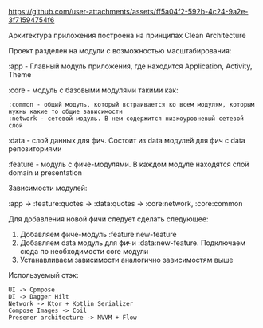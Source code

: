 

https://github.com/user-attachments/assets/ff5a04f2-592b-4c24-9a2e-3f71594754f6

Архитектура приложения построена на принципах Clean Architecture

Проект разделен на модули с возможностью масштабирования:

:app - Главный модуль приложения, где находится Application, Activity, Theme

:core - модуль с базовыми модулями такими как:
    
	:common - общий модуль, который встраивается ко всем модулям, которым нужны какие то общие зависимости
	:network - сетевой модуль. В нем содержится низкоуровневый сетевой слой

:data - слой данных для фич. Состоит из data модулей для фич с data репозиториями

:feature - модуль с фиче-модулями. В каждом модуле находятся слой domain и presentation

Зависимости модулей:

:app -> :feature:quotes -> :data:quotes -> :core:network, :core:common

Для добавления новой фичи следует сделать следующее:
1. Добавляем фиче-модуль :feature:new-feature
2. Добавляем data модуль для фичи :data:new-feature. Подключаем сюда по необходимости core модули
3. Устанавливаем зависимости аналогично зависимостям выше

Используемый стэк:

	UI -> Cpmpose
	DI -> Dagger Hilt
	Network -> Ktor + Kotlin Serializer
	Compose Images -> Coil
	Presener architecture -> MVVM + Flow
